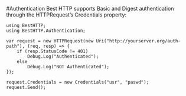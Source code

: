#Authentication
Best HTTP supports Basic and Digest authentication through the HTTPRequest’s Credentials property:


```language-csharp
using BestHTTP;
using BestHTTP.Authentication;

var request = new HTTPRequest(new Uri("http://yourserver.org/auth-path"), (req, resp) => {
	if (resp.StatusCode != 401)
		Debug.Log("Authenticated");
	else
		Debug.Log("NOT Authenticated");
});

request.Credentials = new Credentials("usr", "paswd");
request.Send(); 
```
